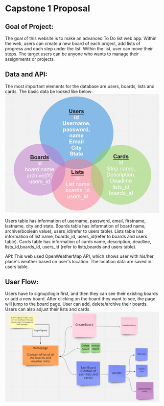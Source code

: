 
# Capstone 1 Proposal

## Goal of Project:
The goal of this website is to make an advanced To Do list web app. Within the web, users can create a new board of each project, add lists of progress and each step under the list. Within the list, user can move their steps. The target users can be anyone who wants to manage their assignments or projects. 

## Data and API:
The most important elements for the database are users, boards, lists and cards. The basic data be looked like below:
![This is an image](/data2.png)

Users table has information of username, password, email, firstname, lastname, city and state.
Boards table has information of board name, archive(boolean value), users_id(refer to users table).
Lists table has information of list name, boards_id, users_id(refer to boards and users table).
Cards table has information of cards name, description, deadline, lists_id,boards_id, users_id (refer to lists,boards and users table).

API:
This web used OpenWeatherMap API, which shows user with his/her place's weather based on user's location. The location data are saved in users table.

## User Flow:
Users have to signup/login first, and then they can see their existing boards or add a new board. After clicking on the board they want to see, the page will jump to the board page. User can add, delete/archive their boards. Users can also adjust their lists and cards.
![This is an image](/user-flow.png)


